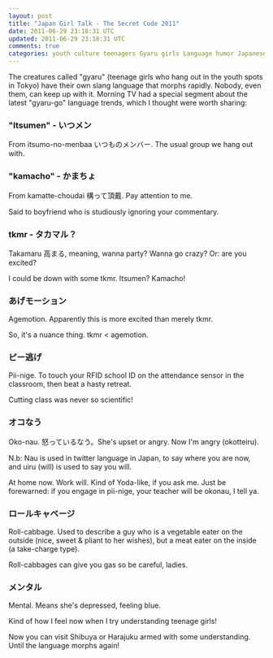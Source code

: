 ```yaml
---           
layout: post
title: "Japan Girl Talk - The Secret Code 2011"
date: 2011-06-29 23:18:31 UTC
updated: 2011-06-29 23:18:31 UTC
comments: true
categories: youth culture teenagers Gyaru girls Language humor Japanese japan ギャル語 slang
---
```

 

The creatures called "gyaru" (teenage girls who hang out in the youth spots in Tokyo) have their own slang language that morphs rapidly. Nobody, even them, can keep up with it. Morning TV had a special segment about the latest "gyaru-go" language trends, which I thought were worth sharing:

### "Itsumen" - いつメン

From itsumo-no-menbaa いつものメンバー. The usual group we hang out with.

### "kamacho" - かまちょ

From kamatte-choudai 構って頂戴. Pay attention to me.


Said to boyfriend who is studiously ignoring your commentary.

### tkmr - タカマル？

Takamaru 高まる, meaning, wanna party? Wanna go crazy? Or: are you excited?


I could be down with some tkmr. Itsumen? Kamacho!

### あげモーション

Agemotion. Apparently this is more excited than merely tkmr.


So, it's a nuance thing. tkmr < agemotion.

### ピー逃げ

Pii-nige. To touch your RFID school ID on the attendance sensor in the classroom, then beat a hasty retreat.


Cutting class was never so scientific!

### オコなう

Oko-nau. 怒っているなう。She's upset or angry. Now I'm angry (okotteiru).


N.b: Nau is used in twitter language in Japan, to say where you are now, and uiru (will) is used to say you will.


At home now. Work will. Kind of Yoda-like, if you ask me. Just be forewarned: if you engage in pii-nige, your teacher will be okonau, I tell ya.

### ロールキャベージ

Roll-cabbage. Used to describe a guy who is a vegetable eater on the outside (nice, sweet & pliant to her wishes), but a meat eater on the inside (a take-charge type).


Roll-cabbages can give you gas so be careful, ladies.

### メンタル

Mental. Means she's depressed, feeling blue.


Kind of how I feel now when I try understanding teenage girls!


Now you can visit Shibuya or Harajuku armed with some understanding. Until the language morphs again!


 

